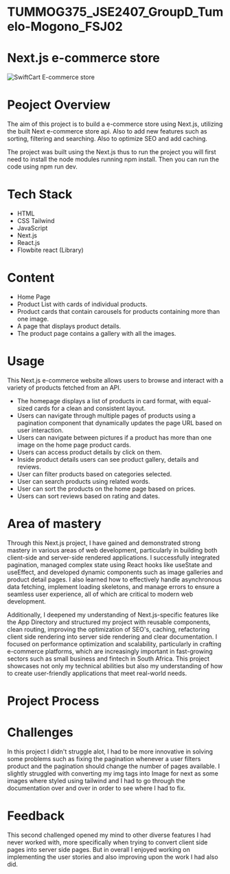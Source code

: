 # TUMMOG375_JSE2407_GroupD_Tumelo-Mogono_FSJ02
# Next.js e-commerce store
![SwiftCart E-commerce store](https://github.com/user-attachments/assets/f539265f-32ff-4a22-b6e3-5ab1e58667eb)

# Peoject Overview
The aim of this project is to build a e-commerce store using Next.js, utilizing the built Next e-commerce store api. Also to add new features such as sorting, filtering and searching. Also to optimize SEO and add caching.

The project was built using the Next.js thus to run the project you will first need to install the node modules running npm install. Then you can run the code using npm run dev.

# Tech Stack 
* HTML
* CSS Tailwind
* JavaScript
* Next.js
* React.js
* Flowbite react (Library)

# Content
* Home Page
* Product List with cards of individual products.
* Product cards that contain carousels for products containing more than one image.
* A page that displays product details.
* The product page contains a gallery with all the images.

# Usage 
This Next.js e-commerce website allows users to browse and interact with a variety of products fetched from an API.

* The homepage displays a list of products in card format, with equal-sized cards for a clean and consistent layout.
* Users can navigate through multiple pages of products using a pagination component that dynamically updates the page URL based on user interaction.
* Users can navigate between pictures if a product has more than one image on the home page product cards.
* Users can access product details by click on them.
* Inside product details users can see product gallery, details and reviews.
* User can filter products based on categories selected.
* User can search products using related words.
* User can sort the products on the home page based on prices.
* Users can sort reviews based on rating and dates.

# Area of mastery
Through this Next.js project, I have gained and demonstrated strong mastery in various areas of web development, particularly in building both client-side and server-side rendered applications. I successfully integrated pagination, managed complex state using React hooks like useState and useEffect, and developed dynamic components such as image galleries and product detail pages. I also learned how to effectively handle asynchronous data fetching, implement loading skeletons, and manage errors to ensure a seamless user experience, all of which are critical to modern web development.

Additionally, I deepened my understanding of Next.js-specific features like the App Directory and structured my project with reusable components, clean routing, improving the optimization of SEO's, caching, refactoring client side rendering into server side rendering and clear documentation. I focused on performance optimization and scalability, particularly in crafting e-commerce platforms, which are increasingly important in fast-growing sectors such as small business and fintech in South Africa. This project showcases not only my technical abilities but also my understanding of how to create user-friendly applications that meet real-world needs.

# Project Process

# Challenges
In this project I didn't struggle alot, I had to be more innovative in solving some problems such as fixing the pagination whenever a user filters product and the pagination should change the number of pages available. I slightly struggled with converting my img tags into Image for next as some images where styled using tailwind and I had to go through the documentation over and over in order to see where I had to fix.

# Feedback
This second challenged opened my mind to other diverse features I had never worked with, more specifically when trying to convert client side pages into server side pages. But in overall I enjoyed working on implementing the user stories and also improving upon the work I had also did.
